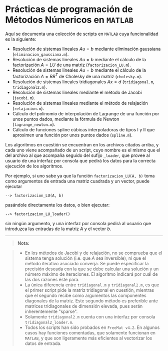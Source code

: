 Prácticas de programación de Métodos Númericos en `MATLAB`
===================

Aquí se documenta una colección de scripts en `MATLAB` cuya funcionalidad es la siguiente:

 - Resolución de sistemas lineales $Au = b$ mediante eliminación gaussiana (`eliminacion_gaussiana.m`).
 - Resolución de sistemas lineales $Au = b$ mediante el cálculo de la factorización $A = LU$ de una matriz (`factorizacion_LU.m`).
 - Resolución de sistemas lineales $Au = b$ mediante el cálculo de la factorización $A = BB^T$ de Cholesky de una matriz (`cholesky.m`).
 - Resolución de sistemas lineales tridiagonales $Ax = d$ (`tridiagonal.m`, `tridiagonal2.m`).
 - Resolución de sistemas lineales mediante el método de Jacobi (`jacobi.m`).
 - Resolución de sistemas lineales mediante el método de relajación (`relajacion.m`).
 - Cálculo del polinomio de interpolación de Lagrange de una función por unos puntos dados, mediante la fórmula de Newton (`lagrange_newton.m`).
 - Cálculo de funciones spline cúbicas interpoladoras de tipos I y II que aproximen una función por unos puntos dados (`spline.m`).

Los algoritmos en cuestión se encuentran en los archivos citados arriba, y cada uno viene acompañado de un script, cuyo nombre es el mismo que el del archivo al que acompaña seguido del sufijo `_loader`, que provee al usuario de una interfaz por consola que pedirá los datos para la correcta ejecución de los algoritmos.

Por ejemplo, si uno sabe ya que la función `factorizacion_LU(A, b)` toma como argumentos de entrada una matriz cuadrada y un vector, puede ejecutar

```
--> factorizacion_LU(A, b) 
```

pasándole directamente los datos, o bien ejecutar:

```
--> factorizacion_LU_loader()
```

sin ningún argumento, y una interfaz por consola pedirá al usuario que introduzca las entradas de la matriz $A$ y el vector $b$.

----------

> **Nota:**

> - En los métodos de Jacobi y de relajación, no se comprueba que el sistema tenga solución (i.e. que $A$ sea inversible), ni que el método iterativo asociado converja. Se puede especificar la precisión deseada con la que se debe calcular una solución y un número máximo de iteraciones. El algoritmo indicará por cuál de las dos razones éste para.
> - La única diferencia entre `tridiagonal.m` y `tridiagonal2.m`, es que el primer script pide la matriz tridiagonal en cuestión, mientras que el segundo recibe como argumentos las componentes diagonales de la matriz. Este segundo método es preferible ante matrices tridiagonales de dimensión elevada, pues serán inherentemente "sparse".
> - Solamente `tridiagonal2.m` cuenta con una interfaz por consola `tridiagonal2_loader.m`.
> - Todos los scripts han sido probados en `FreeMat v4.2`. En algunos casos hay funciones comentadas, que solamente funcionan en `MATLAB`, y que son ligeramente más eficientes al vectorizar los datos de entrada.